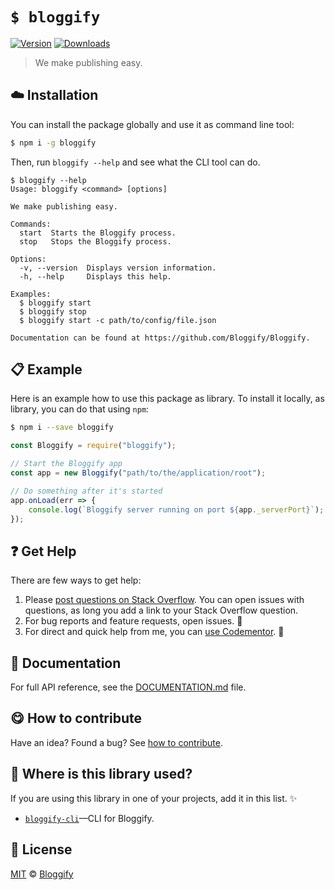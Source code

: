 
# `$ bloggify`

 [![Version](https://img.shields.io/npm/v/bloggify.svg)](https://www.npmjs.com/package/bloggify) [![Downloads](https://img.shields.io/npm/dt/bloggify.svg)](https://www.npmjs.com/package/bloggify)

> We make publishing easy.

## :cloud: Installation

You can install the package globally and use it as command line tool:


```sh
$ npm i -g bloggify
```


Then, run `bloggify --help` and see what the CLI tool can do.


```
$ bloggify --help
Usage: bloggify <command> [options]

We make publishing easy.

Commands:
  start  Starts the Bloggify process.
  stop   Stops the Bloggify process.

Options:
  -v, --version  Displays version information.
  -h, --help     Displays this help.

Examples:
  $ bloggify start
  $ bloggify stop
  $ bloggify start -c path/to/config/file.json

Documentation can be found at https://github.com/Bloggify/Bloggify.
```

## :clipboard: Example


Here is an example how to use this package as library. To install it locally, as library, you can do that using `npm`:

```sh
$ npm i --save bloggify
```



```js
const Bloggify = require("bloggify");

// Start the Bloggify app
const app = new Bloggify("path/to/the/application/root");

// Do something after it's started
app.onLoad(err => {
    console.log(`Bloggify server running on port ${app._serverPort}`);
});
```

## :question: Get Help

There are few ways to get help:

 1. Please [post questions on Stack Overflow](https://stackoverflow.com/questions/ask). You can open issues with questions, as long you add a link to your Stack Overflow question.
 2. For bug reports and feature requests, open issues. :bug:
 3. For direct and quick help from me, you can [use Codementor](https://www.codementor.io/johnnyb). :rocket:


## :memo: Documentation

For full API reference, see the [DOCUMENTATION.md][docs] file.

## :yum: How to contribute
Have an idea? Found a bug? See [how to contribute][contributing].


## :dizzy: Where is this library used?
If you are using this library in one of your projects, add it in this list. :sparkles:


 - [`bloggify-cli`](https://github.com/Bloggify/bloggify-cli#readme)—CLI for Bloggify.

## :scroll: License

[MIT][license] © [Bloggify][website]

[license]: http://showalicense.com/?fullname=Bloggify%20%3Csupport%40bloggify.org%3E%20(http%3A%2F%2Fbloggify.org)&year=2014#license-mit
[website]: http://bloggify.org
[contributing]: /CONTRIBUTING.md
[docs]: /DOCUMENTATION.md
